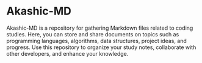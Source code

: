 # Akashic-MD
Akashic-MD is a repository for gathering Markdown files related to coding studies. Here, you can store and share documents on topics such as programming languages, algorithms, data structures, project ideas, and progress. Use this repository to organize your study notes, collaborate with other developers, and enhance your knowledge.
